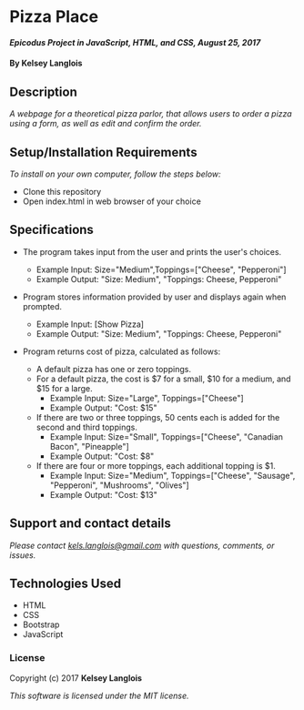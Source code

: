 # Pizza Place

#### _Epicodus Project in JavaScript, HTML, and CSS, August 25, 2017_

#### By Kelsey Langlois

## Description

_A webpage for a theoretical pizza parlor, that allows users to order a pizza using a form, as well as edit and confirm the order._

## Setup/Installation Requirements

_To install on your own computer, follow the steps below:_

* Clone this repository
* Open index.html in web browser of your choice

## Specifications

* The program takes input from the user and prints the user's choices.
  * Example Input: Size="Medium",Toppings=["Cheese", "Pepperoni"]
  * Example Output: "Size: Medium", "Toppings: Cheese, Pepperoni"

* Program stores information provided by user and displays again when prompted.
  * Example Input: [Show Pizza]
  * Example Output: "Size: Medium", "Toppings: Cheese, Pepperoni"

* Program returns cost of pizza, calculated as follows:
  * A default pizza has one or zero toppings.
  * For a default pizza, the cost is $7 for a small, $10 for a medium, and $15 for a large.
    * Example Input: Size="Large", Toppings=["Cheese"]
    * Example Output: "Cost: $15"
  * If there are two or three toppings, 50 cents each is added for the second and third toppings.
    * Example Input: Size="Small", Toppings=["Cheese", "Canadian Bacon", "Pineapple"]
    * Example Output: "Cost: $8"
  * If there are four or more toppings, each additional topping is $1.
    * Example Input: Size="Medium", Toppings=["Cheese", "Sausage", "Pepperoni", "Mushrooms", "Olives"]
    * Example Output: "Cost: $13"

## Support and contact details

_Please contact [kels.langlois@gmail.com](mailto:kels.langlois@gmail.com) with questions, comments, or issues._

## Technologies Used

* HTML
* CSS
* Bootstrap
* JavaScript

### License

Copyright (c) 2017 **Kelsey Langlois**

*This software is licensed under the MIT license.*
